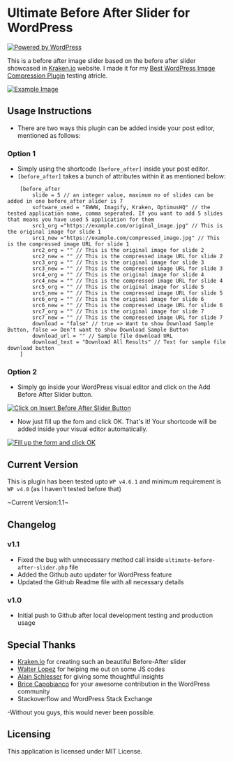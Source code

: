 # Ultimate Before After Slider for WordPress
[![Powered by WordPress](https://i.imgur.com/TLxhYvJ.gif)](https://wordpress.org/)

This is a before after image slider based on the before after slider showcased in [Kraken.io](https://kraken.io/) website. I made it for my [Best WordPress Image Compression Plugin](https://www.isaumya.com/finding-out-the-best-wordpress-image-compression-plugin/) testing atricle.

[![Example Image](https://i.imgur.com/ABHvovw.jpg)](https://i.imgur.com/ABHvovw.jpg)

## Usage Instructions
* There are two ways this plugin can be added inside your post editor, mentioned as follows:

### Option 1
* Simply using the shortcode `[before_after]` inside your post editor.
* `[before_after]` takes a bunch of attributes within it as mentioned below:

```
	[before_after
		slide = 5 // an integer value, maximum no of slides can be added in one before_after alider is 7
		software_used = "EWWW, Imagify, Kraken, OptimusHQ" // the tested application name, comma seperated. If you want to add 5 slides that means you have used 5 application for them
		src1_org ="https://example.com/original_image.jpg" // This is the original image for slide 1
		src1_new ="https://example.com/compressed_image.jpg" // This is the compressed image URL for slide 1
		src2_org = "" // This is the original image for slide 2
		src2_new = "" // This is the compressed image URL for slide 2
		src3_org = "" // This is the original image for slide 3
		src3_new = "" // This is the compressed image URL for slide 3
		src4_org = "" // This is the original image for slide 4
		src4_new = "" // This is the compressed image URL for slide 4
		src5_org = "" // This is the original image for slide 5
		src5_new = "" // This is the compressed image URL for slide 5
		src6_org = "" // This is the original image for slide 6
		src6_new = "" // This is the compressed image URL for slide 6
		src7_org = "" // This is the original image for slide 7
		src7_new = "" // This is the compressed image URL for slide 7
		download = "false" // true => Want to show Download Sample Button, false => Don't want to show Download Sample Button
		download_url = "" // Sample file download URL
		download_text = "Download All Results" // Text for sample file download button
	]
```

### Option 2
* Simply go inside your WordPress visual editor and click on the Add Before After Slider button.

[![Click on Insert Before After Slider Button](https://i.imgur.com/vlNGtIB.jpg)](https://i.imgur.com/vlNGtIB.jpg)

* Now just fill up the fom and click OK. That's it! Your shortcode will be added inside your visual editor automatically.

[![Fill up the form and click OK](https://i.imgur.com/2sO0zeB.jpg)](https://i.imgur.com/2sO0zeB.jpg)

## Current Version
This is plugin has been tested upto `WP v4.6.1` and minimum requirement is `WP v4.0` (as I haven't tested before that)

~Current Version:1.1~

## Changelog
### v1.1
* Fixed the bug with unnecessary method call inside `ultimate-before-after-slider.php` file
* Added the Github auto updater for WordPress feature
* Updated the Github Readme file with all necessary details

### v1.0
* Initial push to Github after local development testing and production usage

## Special Thanks
* [Kraken.io](https://kraken.io/) for creating such an beautiful Before-After slider
* [Walter Lopez](https://twitter.com/lopwalj) for helping me out on some JS codes
* [Alain Schlesser](https://twitter.com/schlessera) for giving some thoughtful insights
* [Brice Capobianco](https://twitter.com/BriceCapobianco) for your awesome contribution in the WordPress community
* Stackoverflow and WordPress Stack Exchange

-Without you guys, this would never been possible.

## Licensing 
This application is licensed under MIT License.